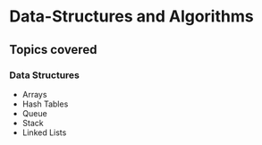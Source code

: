 # Data-Structures and Algorithms

## Topics covered

### Data Structures
- Arrays
- Hash Tables
- Queue
- Stack
- Linked Lists